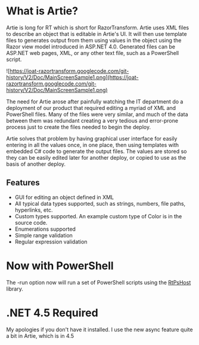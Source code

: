 # What is Artie? #
Artie is long for RT which is short for RazorTransform.  Artie uses XML files to describe an object that is editable in Artie's UI.  It will then use template files to generates output from them using values in the object using the Razor view model introduced in ASP.NET 4.0.  Generated files can be ASP.NET web pages, XML, or any other text file, such as a PowerShell script.

![https://joat-razortransform.googlecode.com/git-history/V2/Doc/MainScreenSample1.png](https://joat-razortransform.googlecode.com/git-history/V2/Doc/MainScreenSample1.png)

The need for Artie arose after painfully watching the IT department do a deployment of our product that required editing a myriad of XML and PowerShell files.  Many of the files were very similar, and much of the data between them was redundant creating a very tedious and error-prone process just to create the files needed to begin the deploy.

Artie solves that problem by having graphical user interface for easily entering in all the values once, in one place, then using templates with embedded C# code to generate the output files.  The values are stored so they can be easily edited later for another deploy, or copied to use as the basis of another deploy.

## Features ##
  * GUI for editing an object defined in XML
  * All typical data types supported, such as strings, numbers, file paths, hyperlinks, etc.
  * Custom types supported.  An example custom type of Color is in the source code.
  * Enumerations supported
  * Simple range validation
  * Regular expression validation

# Now with PowerShell #
The -run option now will run a set of PowerShell scripts using the [RtPsHost](https://code.google.com/p/joat-rtpshost/) library.

# .NET 4.5 Required #
My apologies if you don't have it installed.  I use the new async feature quite a bit in Artie, which is in 4.5
